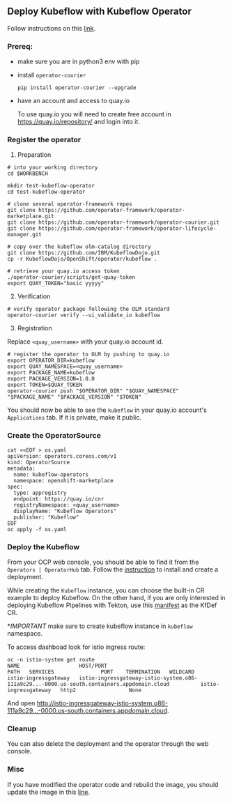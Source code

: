 ## Deploy Kubeflow with Kubeflow Operator

Follow instructions on this [link](https://github.com/operator-framework/community-operators/blob/master/docs/testing-operators.md).

### Prereq:

* make sure you are in python3 env with pip

* install `operator-courier`
  
  ```shell
  pip install operator-courier --upgrade
  ```

* have an account and access to quay.io

  To use quay.io you will need to create free account in https://quay.io/repository/ and login into it.

### Register the operator

1. Preparation

  ```shell
  # into your working directory
  cd $WORKBENCH

  mkdir test-kubeflow-operator
  cd test-kubeflow-operator

  # clone several operator-framework repos
  git clone https://github.com/operator-framework/operator-marketplace.git
  git clone https://github.com/operator-framework/operator-courier.git
  git clone https://github.com/operator-framework/operator-lifecycle-manager.git

  # copy over the kubeflow olm-catalog directory
  git clone https://github.com/IBM/KubeflowDojo.git
  cp -r KubeflowDojo/OpenShift/operator/kubeflow .

  # retrieve your quay.io access token
  ./operator-courier/scripts/get-quay-token
  export QUAY_TOKEN="basic yyyyy"
  ```

2. Verification

```shell
# verify operator package following the OLM standard
operator-courier verify --ui_validate_io kubeflow
```

3. Registration

Replace `<quay_username>` with your quay.io account id.

```shell
# register the operator to OLM by pushing to quay.io
export OPERATOR_DIR=kubeflow
export QUAY_NAMESPACE=<quay_username>
export PACKAGE_NAME=kubeflow
export PACKAGE_VERSION=1.0.0
export TOKEN=$QUAY_TOKEN
operator-courier push "$OPERATOR_DIR" "$QUAY_NAMESPACE" "$PACKAGE_NAME" "$PACKAGE_VERSION" "$TOKEN"
```

You should now be able to see the `kubeflow` in your quay.io account's `Applications` tab. If it is private, make it public.

### Create the OperatorSource

```shell
cat <<EOF > os.yaml
apiVersion: operators.coreos.com/v1
kind: OperatorSource
metadata:
  name: kubeflow-operators
  namespace: openshift-marketplace
spec:
  type: appregistry
  endpoint: https://quay.io/cnr
  registryNamespace: <quay_username>
  displayName: "Kubeflow Operators"
  publisher: "Kubeflow"
EOF
oc apply -f os.yaml
```

### Deploy the Kubeflow

From your OCP web console, you should be able to find it from the `Operators | OperatorHub` tab. Follow the [instruction](https://github.com/operator-framework/community-operators/blob/master/docs/testing-operators.md#testing-operator-deployment-on-openshift) to install and create a deployment.

While creating the `Kubeflow` instance, you can choose the built-in CR example to deploy Kubeflow. On the other hand, if you are only interested in deploying Kubeflow Pipelines with Tekton, use this [manifest](../manifests/kfctl_tekton_openshift_minimal.v1.1.0.yaml) as the KfDef CR.

**IMPORTANT* make sure to create kubeflow instance in `kubeflow` namespace.

To access dashboad look for istio ingress route:

```shell
oc -n istio-system get route
NAME                   HOST/PORT                                                                                                         PATH   SERVICES               PORT    TERMINATION   WILDCARD
istio-ingressgateway   istio-ingressgateway-istio-system.o86-111a9c29...-0000.us-south.containers.appdomain.cloud          istio-ingressgateway   http2                 None
```

And open http://istio-ingressgateway-istio-system.o86-111a9c29...-0000.us-south.containers.appdomain.cloud.

### Cleanup

You can also delete the deployment and the operator through the web console.

### Misc

If you have modified the operator code and rebuild the image, you should update the image in this [line](https://github.com/adrian555/community-operators/blob/openshift/community-operators/kubeflow/1.0.0/kubeflow.v1.0.0.clusterserviceversion.yaml#L562).
